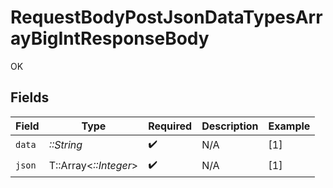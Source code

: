 # RequestBodyPostJsonDataTypesArrayBigIntResponseBody

OK


## Fields

| Field                 | Type                  | Required              | Description           | Example               |
| --------------------- | --------------------- | --------------------- | --------------------- | --------------------- |
| `data`                | *::String*            | :heavy_check_mark:    | N/A                   | [1]                   |
| `json`                | T::Array<*::Integer*> | :heavy_check_mark:    | N/A                   | [1]                   |